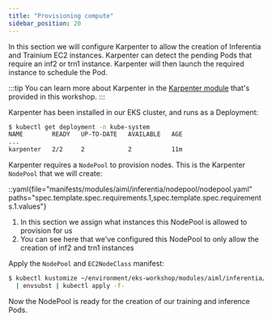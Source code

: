 ```yaml
---
title: "Provisioning compute"
sidebar_position: 20
---
```


In this section we will configure Karpenter to allow the creation of Inferentia and Trainium EC2 instances. Karpenter can detect the pending Pods that require an inf2 or trn1 instance. Karpenter will then launch the required instance to schedule the Pod.

:::tip
You can learn more about Karpenter in the [Karpenter module](../../fundamentals/compute/karpenter/index.md) that's provided in this workshop.
:::

Karpenter has been installed in our EKS cluster, and runs as a Deployment:

```bash
$ kubectl get deployment -n kube-system
NAME        READY   UP-TO-DATE   AVAILABLE   AGE
...
karpenter   2/2     2            2           11m
```

Karpenter requires a `NodePool` to provision nodes. This is the Karpenter `NodePool` that we will create:

::yaml{file="manifests/modules/aiml/inferentia/nodepool/nodepool.yaml" paths="spec.template.spec.requirements.1,spec.template.spec.requirements.1.values"}

1. In this section we assign what instances this NodePool is allowed to provision for us
2. You can see here that we've configured this NodePool to only allow the creation of inf2 and trn1 instances

Apply the `NodePool` and `EC2NodeClass` manifest:

```bash
$ kubectl kustomize ~/environment/eks-workshop/modules/aiml/inferentia/nodepool \
  | envsubst | kubectl apply -f-
```

Now the NodePool is ready for the creation of our training and inference Pods.
